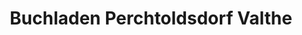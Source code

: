---
title: "Buchladen Perchtoldsdorf Valthe"
url: /perchtoldsdorf/buchladen-perchtoldsdorf-valthe/
shop: Bücher
---